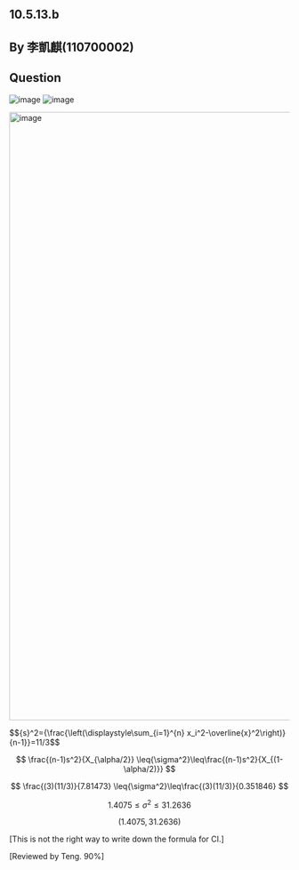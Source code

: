 ## 10.5.13.b
## By 李凱麒(110700002)

## Question
![image](https://github.com/HWTeng-Course/202402-Statistics/assets/162072191/1792a458-ac8b-4a70-bde8-708446066f95)
![image](https://github.com/HWTeng-Course/202402-Statistics/assets/162072191/53fc5884-355e-414b-a87a-9ca45f49a752)



<img width="1094" alt="image" src="https://github.com/HWTeng-Course/202402-Statistics/assets/55239313/7496abb0-e1b2-4149-b0fb-24187d703ae8">

 $${s}^2=\{\frac{\left(\displaystyle\sum_{i=1}^{n} x_i^2-\overline{x}^2\right)}{n-1}}=11/3$$

 $$ \frac{(n-1)s^2}{X_{\alpha/2}} \leq{\sigma^2}\leq\frac{(n-1)s^2}{X_{(1-\alpha/2)}} $$
 
 $$ \frac{(3)(11/3)}{7.81473} \leq{\sigma^2}\leq\frac{(3)(11/3)}{0.351846} $$

 $$ 1.4075 \leq{\sigma^2}\leq31.2636 $$
 
 $$ (1.4075,31.2636) $$


[This is not the right way to write down the formula for CI.]

[Reviewed by Teng. 90%]
